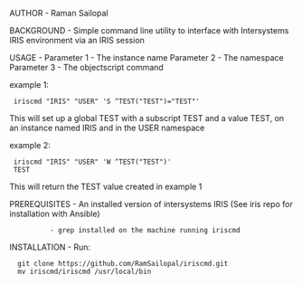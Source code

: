 
AUTHOR - Raman Sailopal

BACKGROUND - Simple command line utility to interface with Intersystems IRIS environment via an IRIS session

USAGE - Parameter 1 - The instance name
        Parameter 2 - The namespace
        Parameter 3 - The objectscript command
      
  example 1:

     iriscmd "IRIS" "USER" 'S ^TEST("TEST")="TEST"'

This will set up a global TEST with a subscript TEST and a value TEST, on an instance named IRIS and in the USER namespace

  example 2:
     
     iriscmd "IRIS" "USER" 'W ^TEST("TEST")'
     TEST

This will return the TEST value created in example 1

PREREQUISITES - An installed version of intersystems IRIS (See iris repo for installation with Ansible)
              
              - grep installed on the machine running iriscmd

INSTALLATION - Run:

      git clone https://github.com/RamSailopal/iriscmd.git
      mv iriscmd/iriscmd /usr/local/bin 	
